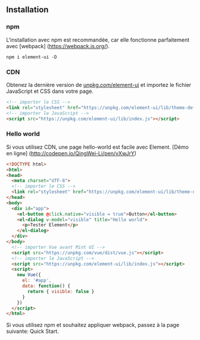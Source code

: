 ## Installation

### npm

L'installation avec npm est recommandée, car elle fonctionne parfaitement avec [webpack] (https://webpack.js.org/).

```shell
npm i element-ui -D
```

### CDN

Obtenez la dernière version de [unpkg.com/element-ui](https://unpkg.com/element-ui/) et importez le fichier JavaScript et CSS dans votre page.

```html
<!-- importer le CSS -->
<link rel="stylesheet" href="https://unpkg.com/element-ui/lib/theme-default/index.css">
<!-- importer le JavaScript -->
<script src="https://unpkg.com/element-ui/lib/index.js"></script>
```

### Hello world

Si vous utilisez CDN, une page hello-world est facile avec Element. [Démo en ligne] (http://codepen.io/QingWei-Li/pen/vXwJrY)

```html
<!DOCTYPE html>
<html>
<head>
  <meta charset="UTF-8">
  <!-- importer le CSS -->
  <link rel="stylesheet" href="https://unpkg.com/element-ui/lib/theme-default/index.css">
</head>
<body>
  <div id="app">
    <el-button @click.native="visible = true">Button</el-button>
    <el-dialog v-model="visible" title="Hello world">
      <p>Tester Element</p>
    </el-dialog>
  </div>
</body>
  <!-- importer Vue avant Mint UI -->
  <script src="https://unpkg.com/vue/dist/vue.js"></script>
  <!-- importer le JavaScript -->
  <script src="https://unpkg.com/element-ui/lib/index.js"></script>
  <script>
    new Vue({
      el: '#app',
      data: function() {
        return { visible: false }
      }
    })
  </script>
</html>
```
Si vous utilisez npm et souhaitez appliquer webpack, passez à la page suivante: Quick Start.
